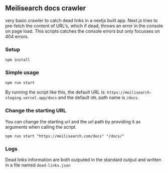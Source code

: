 ## Meilisearch docs crawler

very basic crawler to catch dead links in a nextjs built app.
Next.js tries to pre-fetch the content of URL's, which if dead, throws an error in the console on page load.
This scripts catches the console errors but only focusses on 404 errors.

### Setup

```
npm install
```

### Simple usage

```
npm run start
```

By running the script like this, the default URL is: `https://meilisearch-staging.vercel.app/docs` and the default `URL` path name is `/docs`.

### Change the starting URL

You can change the starting url and the url path by providing it as arguments when calling the script.

```
npm run start "https://meilisearch.com/docs" "/docs/"
```

### Logs

Dead links information are both outputed in the standard output and written in a file named `dead-links.json`
